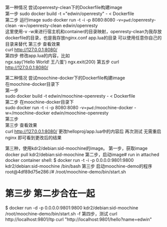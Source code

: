 第一种情况    尝试openresty-clean下的Dockerfile构建image                                     
第一步   sudo docker build -t ="edwin/openresty"    - < Dockerfile                   
第二步 运行image  sudo docker run -t -i -p 8080:8080 -v=`pwd`:/openresty-clean -w=/openresty-clean edwin/openresty                     
这里使用-v -w来进行宿主机和container的目录映射，openresty-clean为我存放dockerfile的目录，也是我存放nginx.conf app.lua的目录
可以使用任意你自己的目录来替代
第三步 查看效果                  
 curl http://127.0.0.1:8080/             
第四步 修改app.lua的内容，比如       
    ngx.say('Hello World! 王八蛋')
    ngx.exit(200)
第五步  curl http://127.0.0.1:8080/             

第二种情况  尝试moochine-docker下的Dockerfile构建image                  
在moochine-docker目录下                
第一步                   
sudo docker build -t edwin/moochine-openresty   - < Dockerfile                  
第二步        在moochine-docker目录下          
sudo docker run -t -i -p 8080:8080 -v=`pwd`:/moochine-docker -w=/moochine-docker edwin/moochine-openresty                  
第三步             
第三步 查看效果                  
 curl http://127.0.0.1:8080/
更改helloproj/app.lua中的内容后 再次测试 无需重启nginx 即可看到更改后的结果


第三种，使用kdr2/debian:sid-moochine的image。
第一步，获取image
docker pull kdr2/debian:sid-moochine
第二步，启动image# run in attached docker container shell:
$ docker run -t -i -p 0.0.0.0:9801:9800 kdr2/debian:sid-moochine /bin/bash
第三步 启动moochine-demo的程序 
root@4df89d75e286:/# /root/moochine-demo/bin/start.sh
# 第三步 第二步合在一起
$ docker run -d -p 0.0.0.0:9801:9800 kdr2/debian:sid-moochine /root/moochine-demo/bin/start.sh -f
第四步，测试
curl  http://localhost:9801/ltp
curl "http://localhost:9801/hello?name=edwin"
